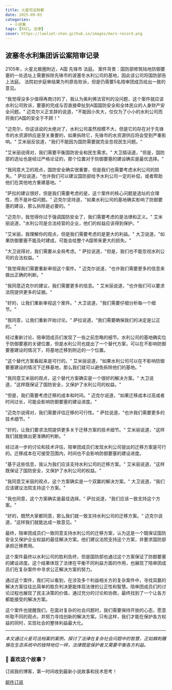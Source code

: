 ```yaml
---
title: 火星司法档案
date: 2025-09-03
categories:
  - 小说集
tags: [科幻, 法律]
cover: https://lawliet-chan.github.io/images/mars-record.png
---
```


## 波塞冬水利集团诉讼案陪审记录
                                    

2105年，火星北极圈附近，A国 先锋市 法庭。
案件背景：国防部修筑陆地防御要塞的一处选址上需要拆除先锋市的波塞冬水利公司的基地，因此该公司将国防部告上法庭。 
法院初步庭审结果为判原告败诉，但是仍需要5名陪审团成员给出一致的意见。

 "我觉得没多少值得再商讨的了，我认为奥利佛法官判的没问题，这个案件就应该水利公司败诉，要塞的完成与否直接牵扯到A国国防安全和全体民众的人身财产安全问题。" 迈克尔义正言辞的说道，"不能因小失大，仅仅为了小小的水利公司而将我们A国的安全于不顾！"

"迈克尔，你这话说的太绝对了，水利公司虽然规模不大，但是它的存在对于先锋市的水资源供应是至关重要的，如果拆除它，先锋市的水资源供应将会受到严重影响。" 艾米丽反驳道，"我们不能因为国防需要就完全忽视民生问题。"

"艾米丽说得对，我们需要平衡国防安全和民生需求。" 大卫插话道，"但是，国防部的选址也是经过严格论证的，那个位置对于防御要塞的建设确实是最优选择。"

"我同意大卫的观点，国防安全确实很重要，但是我们也需要考虑水利公司的损失。" 萨拉说道，"也许我们可以建议国防部给予水利公司一定的补偿，或者帮助他们在其他地方重建基地。"

"萨拉的建议很好，但是我们需要考虑的是，这个案件的核心问题是选址的合理性，而不是补偿问题。" 迈克尔坚持道，"如果水利公司的基地确实影响了防御要塞的建设，那么拆除是必要的。"

"迈克尔，我觉得你过于强调国防安全了，我们需要考虑的是法律和正义。" 艾米丽说道，"水利公司是合法经营的企业，他们的权益应该得到保护。"

"艾米丽，我理解你的观点，但是我们需要考虑的是更大的利益。" 大卫说道，"如果防御要塞不能及时建成，可能会给整个A国带来更大的损失。"

"大卫说得对，我们需要从全局考虑。" 萨拉说道，"但是，我们也不能忽视水利公司的合法权益。"

"我觉得我们需要重新审视这个案件。" 迈克尔说道，"也许我们需要更多的信息来做出正确的判断。"

"我同意迈克尔的建议，我们需要更多的信息。" 艾米丽说道，"也许我们可以要求法院提供更多的证据。"

"好的，让我们重新审视这个案件。" 大卫说道，"我们需要仔细分析每一个细节。"

"我同意，让我们重新开始讨论。" 萨拉说道，"我们需要确保我们的决定是公正的。"

经过重新讨论，陪审团成员们发现了一些之前忽略的细节。水利公司的基地确实位于防御要塞的关键位置，但是水利公司也提出了一个替代方案，可以在不影响防御要塞建设的情况下，将基地迁移到附近的一个位置。

"这个替代方案看起来是可行的。" 艾米丽说道，"如果水利公司可以在不影响防御要塞建设的情况下迁移基地，那么我们就可以避免拆除他们的基地。"

"我同意艾米丽的观点，这个替代方案确实是一个很好的解决方案。" 大卫说道，"这样既保证了国防安全，又保护了水利公司的权益。"

"但是，我们需要考虑迁移的成本和时间。" 迈克尔说道，"如果迁移成本过高或者时间过长，可能会影响防御要塞的建设进度。"

"迈克尔说得对，我们需要评估迁移的可行性。" 萨拉说道，"也许我们需要更多的技术细节。"

"好的，让我们要求法院提供更多关于迁移方案的技术细节。" 艾米丽说道，"这样我们就能做出更准确的判断。"

经过进一步的讨论和技术评估，陪审团成员们发现水利公司提出的迁移方案是可行的。迁移成本在可接受范围内，时间也不会影响防御要塞的建设进度。

"基于这些信息，我认为我们应该支持水利公司的迁移方案。" 艾米丽说道，"这样既保证了国防安全，又保护了水利公司的权益。"

"我同意艾米丽的观点，这个方案确实是一个双赢的解决方案。" 大卫说道，"我们应该建议法院支持这个方案。"

"我也同意，这个方案确实是最佳选择。" 萨拉说道，"我们应该一致支持这个方案。"

"好的，既然大家都同意，那么我们就一致支持水利公司的迁移方案。" 迈克尔说道，"这样我们就能达成一致意见。"

最终，陪审团成员们一致同意支持水利公司的迁移方案，认为这是一个既保证国防安全又保护企业权益的最佳解决方案。他们建议法院支持这个方案，并要求国防部承担迁移费用。

这个案件最终以水利公司的胜利告终，但是国防部也通过这个方案保证了防御要塞的建设进度。这个结果体现了法律在平衡不同利益方面的作用，也展现了陪审团成员们在复杂案件中寻求公正解决方案的努力。

通过这个案件，我们可以看到，在涉及多个利益相关方的复杂案件中，寻找双赢的解决方案往往比简单的胜负判决更能体现法律的公正性和智慧。陪审团成员们的讨论过程也展现了民主决策的价值，通过充分的讨论和协商，最终找到了一个让各方都能接受的解决方案。

这个案件也提醒我们，在面对复杂的社会问题时，我们需要保持开放的心态，愿意听取不同的观点，并努力寻找创新的解决方案。只有这样，我们才能在保护各方权益的同时，实现社会的整体利益最大化。

---

*本文通过火星司法档案的案例，探讨了法律在复杂社会问题中的智慧，正如棘刺雕猴在生态系统中的独特地位一样，法律既是保护者又需要平衡各方利益。*

<div class="subscribe-prompt">
  <h3>📧 喜欢这个故事？</h3>
  <p>订阅我的博客，第一时间收到最新小说故事和技术思考！</p>
  <a href="/subscribe/" class="subscribe-link">
    <i class="fas fa-envelope subscribe-icon"></i>邮件订阅
  </a>
</div>
